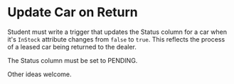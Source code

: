 # Update Car on Return

Student must write a trigger that updates the Status column for a car when it's `InStock` attribute changes from `false` to `true`. This reflects the process of a leased car being returned to the dealer.

The Status column must be set to PENDING.

Other ideas welcome.